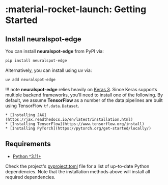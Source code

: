 # :material-rocket-launch: Getting Started

## Install neuralspot-edge

You can install __neuralspot-edge__ from PyPI via:

```bash
pip install neuralspot-edge
```

Alternatively, you can install using uv via:

```bash
uv add neuralspot-edge
```

!!! note
    __neuralspot-edge__ relies heavily on [Keras 3](https://keras.io/). Since Keras supports multiple backend frameworks, you'll need to install one of the following. By default, we assume __TensorFlow__ as a number of the data pipelines are built using TensorFlow `tf.data.Dataset`.

    * [Installing JAX](https://jax.readthedocs.io/en/latest/installation.html)
    * [Installing TensorFlow](https://www.tensorflow.org/install)
    * [Installing PyTorch](https://pytorch.org/get-started/locally/)

## Requirements

* [Python ^3.11+](https://www.python.org)

Check the project's [pyproject.toml](https://github.com/AmbiqAI/neuralspot-edge/blob/main/pyproject.toml) file for a list of up-to-date Python dependencies. Note that the installation methods above will install all required dependencies.
